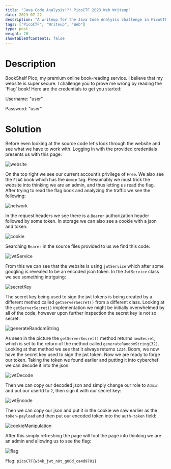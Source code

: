 ```yaml
---
title: "Java Code Analysis!?! PicoCTF 2023 Web Writeup"
date: 2023-07-22
description: "A writeup for the Java Code Analysis challenge in PicoCTF 2023."
tags: ["PicoCTF", "Writeup", "Web"]
type: post
weight: 20
showTableOfContents: false
---
```


# Description
BookShelf Pico, my premium online book-reading service. I believe that my website is super secure. I challenge you to prove me wrong by reading the 'Flag' book! Here are the credentials to get you started:

Username: "user"

Password: "user"

# Solution
Before even looking at the source code let's look through the website and see what we have to work with. Logging in with the provided credentials presents us with this page:

![website](/images/Java-Code-Analysis-PicoCTF-2023-Web-Writeup/website.png)

On the top right we see our current account’s privilege of `Free`. We also see the `FLAG` book which has the `Admin` tag. Presumably we must trick the website into thinking we are an admin, and thus letting us read the flag. After trying to read the flag book and analyzing the traffic we see the following:

![network](/images/Java-Code-Analysis-PicoCTF-2023-Web-Writeup/network.png)

In the request headers we see there is a `Bearer` authorization header followed by some token. In storage we can also see a cookie with a json and token:

![cookie](/images/Java-Code-Analysis-PicoCTF-2023-Web-Writeup/cookie.png)

Searching `Bearer` in the source files provided to us we find this code:

![jwtService](/images/Java-Code-Analysis-PicoCTF-2023-Web-Writeup/jwtService.png)

From this we can see that the website is using `jwtService` which after some googling is revealed to be an encoded json token. In the `JwtService` class we see something intriguing:

![secretKey](/images/Java-Code-Analysis-PicoCTF-2023-Web-Writeup/secretKey.png)

The secret key being used to sign the jwt tokens is being created by a different method called `getServerSecret()` from a different class. Looking at the `getServerSecret()` implementation we might be initially overwhelmed by all of the code, however upon further inspection the secret key is not so secret:

![generateRandomString](/images/Java-Code-Analysis-PicoCTF-2023-Web-Writeup/generateRandomString.png)

As seen in the picture the `getServerSecret()` method returns `newSecret`, which is set to the return of the method called `generateRandomString(32)`. Looking at that method we see that it always returns `1234`. Boom, we now have the secret key used to sign the jwt token. Now we are ready to forge our token. Taking the token we found earlier and putting it into cyberchef we can decode it into the json: 

![jwtDecode](/images/Java-Code-Analysis-PicoCTF-2023-Web-Writeup/jwtDecode.png)

Then we can copy our decoded json and simply change our role to `Admin` and put our userId to `2`, then sign it with our secret key:

![jwtEncode](/images/Java-Code-Analysis-PicoCTF-2023-Web-Writeup/jwtEncode.png)

Then we can copy our json and put it in the cookie we saw earlier as the `token-payload` and then put our encoded token into the `auth-token` field:

![cookieManipulation](/images/Java-Code-Analysis-PicoCTF-2023-Web-Writeup/cookieManipulation.png)

After this simply refreshing the page will fool the page into thinking we are an admin and allowing us to see the flag:

![flag](/images/Java-Code-Analysis-PicoCTF-2023-Web-Writeup/flag.png)

Flag: `picoCTF{w34k_jwt_n0t_g00d_ca4d9701}`
